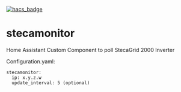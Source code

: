 [![hacs_badge](https://img.shields.io/badge/HACS-Custom-41BDF5.svg)](https://github.com/hacs/integration)

# stecamonitor
Home Assistant Custom Component to poll StecaGrid 2000 Inverter

Configuration.yaml:
```
stecamonitor:
  ip: x.y.z.w
  update_interval: 5 (optional)
```
